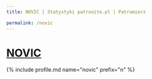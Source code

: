 ```yaml
---
title: NOVIC | Statystyki patronite.pl | Patromierz

permalink: /novic
---
```


# [NOVIC](https://patronite.pl/novic)

{% include profile.md name="novic" prefix="n" %}
